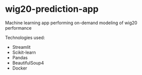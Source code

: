 # wig20-prediction-app
Machine learning app performing on-demand modeling of wig20 performance

Technologies used:

* Streamlit
* Scikit-learn
* Pandas
* BeautifulSoup4
* Docker
